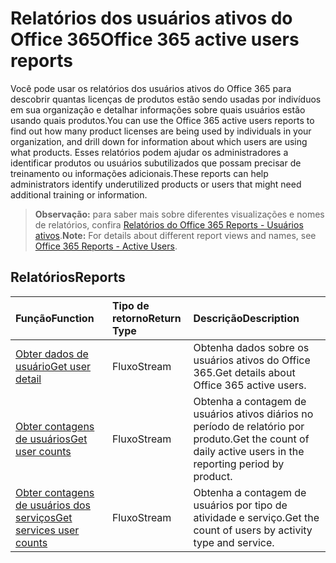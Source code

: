 # <a name="office-365-active-users-reports"></a><span data-ttu-id="9e6b6-101">Relatórios dos usuários ativos do Office 365</span><span class="sxs-lookup"><span data-stu-id="9e6b6-101">Office 365 active users reports</span></span>

<span data-ttu-id="9e6b6-102">Você pode usar os relatórios dos usuários ativos do Office 365 para descobrir quantas licenças de produtos estão sendo usadas por indivíduos em sua organização e detalhar informações sobre quais usuários estão usando quais produtos.</span><span class="sxs-lookup"><span data-stu-id="9e6b6-102">You can use the Office 365 active users reports to find out how many product licenses are being used by individuals in your organization, and drill down for information about which users are using what products.</span></span> <span data-ttu-id="9e6b6-103">Esses relatórios podem ajudar os administradores a identificar produtos ou usuários subutilizados que possam precisar de treinamento ou informações adicionais.</span><span class="sxs-lookup"><span data-stu-id="9e6b6-103">These reports can help administrators identify underutilized products or users that might need additional training or information.</span></span>

> <span data-ttu-id="9e6b6-104">**Observação:** para saber mais sobre diferentes visualizações e nomes de relatórios, confira [Relatórios do Office 365 Reports - Usuários ativos]((https://support.office.com/client/Active-Users-fc1cf1d0-cd84-43fd-adb7-a4c4dfa8112d)).</span><span class="sxs-lookup"><span data-stu-id="9e6b6-104">**Note:** For details about different report views and names, see [Office 365 Reports - Active Users]((https://support.office.com/client/Active-Users-fc1cf1d0-cd84-43fd-adb7-a4c4dfa8112d)).</span></span>

## <a name="reports"></a><span data-ttu-id="9e6b6-105">Relatórios</span><span class="sxs-lookup"><span data-stu-id="9e6b6-105">Reports</span></span>
| <span data-ttu-id="9e6b6-106">Função</span><span class="sxs-lookup"><span data-stu-id="9e6b6-106">Function</span></span>                                 | <span data-ttu-id="9e6b6-107">Tipo de retorno</span><span class="sxs-lookup"><span data-stu-id="9e6b6-107">Return Type</span></span> | <span data-ttu-id="9e6b6-108">Descrição</span><span class="sxs-lookup"><span data-stu-id="9e6b6-108">Description</span></span>                              |
| :--------------------------------------- | :---------- | :--------------------------------------- |
| [<span data-ttu-id="9e6b6-109">Obter dados de usuário</span><span class="sxs-lookup"><span data-stu-id="9e6b6-109">Get user detail</span></span>](../api/reportroot_getoffice365activeuserdetail.md) | <span data-ttu-id="9e6b6-110">Fluxo</span><span class="sxs-lookup"><span data-stu-id="9e6b6-110">Stream</span></span>      | <span data-ttu-id="9e6b6-111">Obtenha dados sobre os usuários ativos do Office 365.</span><span class="sxs-lookup"><span data-stu-id="9e6b6-111">Get details about Office 365 active users.</span></span> |
| [<span data-ttu-id="9e6b6-112">Obter contagens de usuários</span><span class="sxs-lookup"><span data-stu-id="9e6b6-112">Get user counts</span></span>](../api/reportroot_getoffice365activeusercounts.md) | <span data-ttu-id="9e6b6-113">Fluxo</span><span class="sxs-lookup"><span data-stu-id="9e6b6-113">Stream</span></span>      | <span data-ttu-id="9e6b6-114">Obtenha a contagem de usuários ativos diários no período de relatório por produto.</span><span class="sxs-lookup"><span data-stu-id="9e6b6-114">Get the count of daily active users in the reporting period by product.</span></span> |
| [<span data-ttu-id="9e6b6-115">Obter contagens de usuários dos serviços</span><span class="sxs-lookup"><span data-stu-id="9e6b6-115">Get services user counts</span></span>](../api/reportroot_getoffice365servicesusercounts.md) | <span data-ttu-id="9e6b6-116">Fluxo</span><span class="sxs-lookup"><span data-stu-id="9e6b6-116">Stream</span></span>      | <span data-ttu-id="9e6b6-117">Obtenha a contagem de usuários por tipo de atividade e serviço.</span><span class="sxs-lookup"><span data-stu-id="9e6b6-117">Get the count of users by activity type and service.</span></span> |
